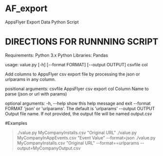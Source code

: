 # AF_export 
AppsFlyer Export Data Python Script

DIRECTIONS FOR RUNNNING SCRIPT
==============================
Requirements: 
Python 3.x
Python Libraries:
Pandas


usage: value.py [-h] [--format FORMAT] [--output OUTPUT] csvfile col

Add columns to AppsFlyer csv export file by processing the json or urlparams
in any column.

positional arguments:
  csvfile          AppsFlyer csv export
  col              Column Name to parse (json or url with params)

optional arguments:
  -h, --help       show this help message and exit
  --format FORMAT  'json' or 'urlparams'. The default is 'urlparams'
  --output OUTPUT  Output file name. If not provided, the output file will be
                   named output.csv

#Examples
> ./value.py MyCompanyInstalls.csv "Original URL"
> ./value.py MyCompanyInAppEvents.csv "Event Value" --format=json
> ./value.py MyCompanyInstalls.csv "Original URL" --format==urlparams
> --output=MyCompanyOutput.csv


